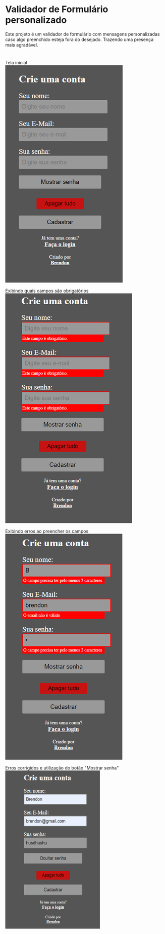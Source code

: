 # Validador de Formulário personalizado

Este projeto é um validador de formulário com mensagens personalizadas caso algo preenchido esteja fora do desejado. Trazendo uma presença mais agradável.

#

Tela inicial<br>
<img src="images/img1.png">

Exibindo quais campos são obrigatórios<br>
<img src="images/img2.png">

Exibindo erros ao preencher os campos<br>
<img src="images/img3.png">

Erros corrigidos e utilização do botão "Mostrar senha"<br>
<img width="300px" height='500px' src="images/img4.png">
